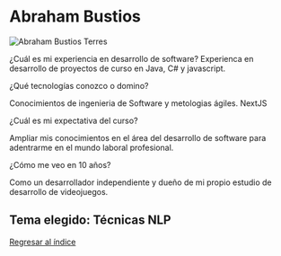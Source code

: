 # Abraham Bustios

![Abraham Bustios Terres](bezos.jpg)

¿Cuál es mi experiencia en desarrollo de software?
Experienca en desarrollo de proyectos de curso en Java, C# y javascript. 

¿Qué tecnologías conozco o domino?

Conocimientos de ingenieria de Software y metologias ágiles.
NextJS 

¿Cuál es mi expectativa del curso?

Ampliar mis conocimientos en el área del desarrollo de software para adentrarme en el mundo laboral profesional.


¿Cómo me veo en 10 años? 

Como un desarrollador independiente y dueño de mi propio estudio de desarrollo de videojuegos.




## Tema elegido: Técnicas NLP

[Regresar al índice](../../README.md)
